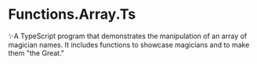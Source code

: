 # Functions.Array.Ts
✨A TypeScript program that demonstrates the manipulation of an array of magician names. It includes functions to showcase magicians and to make them "the Great."

